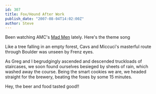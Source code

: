 ```yaml
---
id: 307
title: Fox/Hound After Work
publish_date: "2007-08-04T14:02:00Z"
author: Steve
---
```

      
Been watching AMC's [Mad Men](http://media.amctv.com/originals/madmen/) lately. Here's the theme song

Like a tree falling in an empty forest, Cavs and Miccuci's masterful route through Boulder was unseen by Frenz eyes.

As Greg and I begrudgingly ascended and descended truckloads of staircases, we soon found ourselves besieged by sheets of rain, which washed away the course. Being the smart cookies we are, we headed straight for the brewery, beating the foxes by some 15 minutes.

Hey, the beer and food tasted good!!
